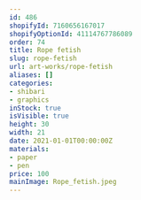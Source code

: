 ```yaml
---
id: 486
shopifyId: 7160656167017
shopifyOptionId: 41114767786089
order: 74
title: Rope fetish
slug: rope-fetish
url: art-works/rope-fetish
aliases: []
categories:
- shibari
- graphics
inStock: true
isVisible: true
height: 30
width: 21
date: 2021-01-01T00:00:00Z
materials:
- paper
- pen
price: 100
mainImage: Rope_fetish.jpeg
---
```

